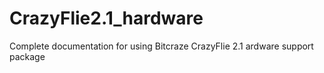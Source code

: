 # CrazyFlie2.1_hardware
Complete documentation for using Bitcraze CrazyFlie 2.1 ardware support package
